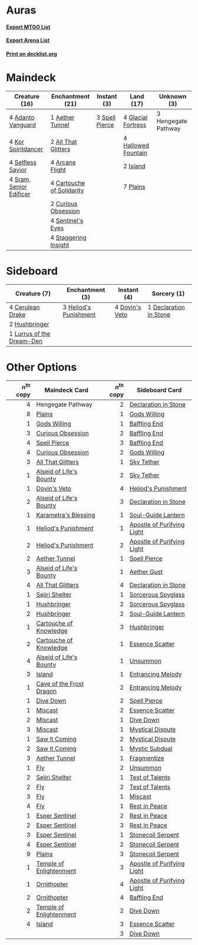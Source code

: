 # Auras

#### [Export MTGO List](../collection/Auras/Auras.txt)
#### [Export Arena List](../collection/Auras/Auras_arena.txt)
#### [Print on decklist.org](http://decklist.org/?deckmain=4%09Adanto%20Vanguard%0A1%09Aether%20Tunnel%0A2%09All%20That%20Glitters%0A4%09Arcane%20Flight%0A4%09Cartouche%20of%20Solidarity%0A2%09Curious%20Obsession%0A4%09Glacial%20Fortress%0A4%09Hallowed%20Fountain%0A3%09Hengegate%20Pathway%0A2%09Island%0A4%09Kor%20Spiritdancer%0A7%09Plains%0A4%09Selfless%20Savior%0A4%09Sentinel's%20Eyes%0A3%09Spell%20Pierce%0A4%09Sram,%20Senior%20Edificer%0A4%09Staggering%20Insight&deckside=4%09Cerulean%20Drake%0A1%09Declaration%20in%20Stone%0A4%09Dovin's%20Veto%0A3%09Heliod's%20Punishment%0A2%09Hushbringer%0A1%09Lurrus%20of%20the%20Dream-Den)
# Maindeck

|                                          Creature (16)                                           |                                          Enchantment (21)                                          |                                       Instant (3)                                       |                                          Land (17)                                          |    Unknown (3)    |
|--------------------------------------------------------------------------------------------------|----------------------------------------------------------------------------------------------------|-----------------------------------------------------------------------------------------|---------------------------------------------------------------------------------------------|-------------------|
|4 [Adanto Vanguard](http://gatherer.wizards.com/Pages/Card/Details.aspx?multiverseid=435152)      |1 [Aether Tunnel](http://gatherer.wizards.com/Pages/Card/Details.aspx?multiverseid=447179)          |3 [Spell Pierce](http://gatherer.wizards.com/Pages/Card/Details.aspx?multiverseid=425876)|4 [Glacial Fortress](http://gatherer.wizards.com/Pages/Card/Details.aspx?multiverseid=190562)|3 Hengegate Pathway|
|4 [Kor Spiritdancer](http://gatherer.wizards.com/Pages/Card/Details.aspx?multiverseid=446061)     |2 [All That Glitters](http://gatherer.wizards.com/Pages/Card/Details.aspx?multiverseid=472964)      |                                                                                         |4 [Hallowed Fountain](http://gatherer.wizards.com/Pages/Card/Details.aspx?multiverseid=97071)|                   |
|4 [Selfless Savior](http://gatherer.wizards.com/Pages/Card/Details.aspx?multiverseid=485359)      |4 [Arcane Flight](http://gatherer.wizards.com/Pages/Card/Details.aspx?multiverseid=442931)          |                                                                                         |2 [Island](http://gatherer.wizards.com/Pages/Card/Details.aspx?multiverseid=439857)          |                   |
|4 [Sram, Senior Edificer](http://gatherer.wizards.com/Pages/Card/Details.aspx?multiverseid=423690)|4 [Cartouche of Solidarity](http://gatherer.wizards.com/Pages/Card/Details.aspx?multiverseid=426709)|                                                                                         |7 [Plains](http://gatherer.wizards.com/Pages/Card/Details.aspx?multiverseid=439856)          |                   |
|                                                                                                  |2 [Curious Obsession](http://gatherer.wizards.com/Pages/Card/Details.aspx?multiverseid=439692)      |                                                                                         |                                                                                             |                   |
|                                                                                                  |4 [Sentinel's Eyes](http://gatherer.wizards.com/Pages/Card/Details.aspx?multiverseid=476287)        |                                                                                         |                                                                                             |                   |
|                                                                                                  |4 [Staggering Insight](http://gatherer.wizards.com/Pages/Card/Details.aspx?multiverseid=476479)     |                                                                                         |                                                                                             |                   |


# Sideboard

|                                            Creature (7)                                            |                                        Enchantment (3)                                         |                                       Instant (4)                                       |                                           Sorcery (1)                                           |
|----------------------------------------------------------------------------------------------------|------------------------------------------------------------------------------------------------|-----------------------------------------------------------------------------------------|-------------------------------------------------------------------------------------------------|
|4 [Cerulean Drake](http://gatherer.wizards.com/Pages/Card/Details.aspx?multiverseid=466807)         |3 [Heliod's Punishment](http://gatherer.wizards.com/Pages/Card/Details.aspx?multiverseid=476272)|4 [Dovin's Veto](http://gatherer.wizards.com/Pages/Card/Details.aspx?multiverseid=461120)|1 [Declaration in Stone](http://gatherer.wizards.com/Pages/Card/Details.aspx?multiverseid=409750)|
|2 [Hushbringer](http://gatherer.wizards.com/Pages/Card/Details.aspx?multiverseid=472980)            |                                                                                                |                                                                                         |                                                                                                 |
|1 [Lurrus of the Dream-Den](http://gatherer.wizards.com/Pages/Card/Details.aspx?multiverseid=479746)|                                                                                                |                                                                                         |                                                                                                 |


# Other Options

|*n*<sup>th</sup> copy|                                           Maindeck Card                                           |*n*<sup>th</sup> copy|                                           Sideboard Card                                            |
|--------------------:|---------------------------------------------------------------------------------------------------|--------------------:|-----------------------------------------------------------------------------------------------------|
|                    4|Hengegate Pathway                                                                                  |                    2|[Declaration in Stone](http://gatherer.wizards.com/Pages/Card/Details.aspx?multiverseid=409750)      |
|                    8|[Plains](http://gatherer.wizards.com/Pages/Card/Details.aspx?multiverseid=439856)                  |                    1|[Gods Willing](http://gatherer.wizards.com/Pages/Card/Details.aspx?multiverseid=442005)              |
|                    1|[Gods Willing](http://gatherer.wizards.com/Pages/Card/Details.aspx?multiverseid=442005)            |                    1|[Baffling End](http://gatherer.wizards.com/Pages/Card/Details.aspx?multiverseid=439658)              |
|                    3|[Curious Obsession](http://gatherer.wizards.com/Pages/Card/Details.aspx?multiverseid=439692)       |                    2|[Baffling End](http://gatherer.wizards.com/Pages/Card/Details.aspx?multiverseid=439658)              |
|                    4|[Spell Pierce](http://gatherer.wizards.com/Pages/Card/Details.aspx?multiverseid=425876)            |                    3|[Baffling End](http://gatherer.wizards.com/Pages/Card/Details.aspx?multiverseid=439658)              |
|                    4|[Curious Obsession](http://gatherer.wizards.com/Pages/Card/Details.aspx?multiverseid=439692)       |                    2|[Gods Willing](http://gatherer.wizards.com/Pages/Card/Details.aspx?multiverseid=442005)              |
|                    3|[All That Glitters](http://gatherer.wizards.com/Pages/Card/Details.aspx?multiverseid=472964)       |                    1|[Sky Tether](http://gatherer.wizards.com/Pages/Card/Details.aspx?multiverseid=457165)                |
|                    1|[Alseid of Life's Bounty](http://gatherer.wizards.com/Pages/Card/Details.aspx?multiverseid=476252) |                    2|[Sky Tether](http://gatherer.wizards.com/Pages/Card/Details.aspx?multiverseid=457165)                |
|                    1|[Dovin's Veto](http://gatherer.wizards.com/Pages/Card/Details.aspx?multiverseid=461120)            |                    4|[Heliod's Punishment](http://gatherer.wizards.com/Pages/Card/Details.aspx?multiverseid=476272)       |
|                    2|[Alseid of Life's Bounty](http://gatherer.wizards.com/Pages/Card/Details.aspx?multiverseid=476252) |                    3|[Declaration in Stone](http://gatherer.wizards.com/Pages/Card/Details.aspx?multiverseid=409750)      |
|                    1|[Karametra's Blessing](http://gatherer.wizards.com/Pages/Card/Details.aspx?multiverseid=476277)    |                    1|[Soul-Guide Lantern](http://gatherer.wizards.com/Pages/Card/Details.aspx?multiverseid=476488)        |
|                    1|[Heliod's Punishment](http://gatherer.wizards.com/Pages/Card/Details.aspx?multiverseid=476272)     |                    1|[Apostle of Purifying Light](http://gatherer.wizards.com/Pages/Card/Details.aspx?multiverseid=466760)|
|                    2|[Heliod's Punishment](http://gatherer.wizards.com/Pages/Card/Details.aspx?multiverseid=476272)     |                    2|[Apostle of Purifying Light](http://gatherer.wizards.com/Pages/Card/Details.aspx?multiverseid=466760)|
|                    2|[Aether Tunnel](http://gatherer.wizards.com/Pages/Card/Details.aspx?multiverseid=447179)           |                    1|[Spell Pierce](http://gatherer.wizards.com/Pages/Card/Details.aspx?multiverseid=425876)              |
|                    3|[Alseid of Life's Bounty](http://gatherer.wizards.com/Pages/Card/Details.aspx?multiverseid=476252) |                    1|[Aether Gust](http://gatherer.wizards.com/Pages/Card/Details.aspx?multiverseid=466796)               |
|                    4|[All That Glitters](http://gatherer.wizards.com/Pages/Card/Details.aspx?multiverseid=472964)       |                    4|[Declaration in Stone](http://gatherer.wizards.com/Pages/Card/Details.aspx?multiverseid=409750)      |
|                    1|[Sejiri Shelter](http://gatherer.wizards.com/Pages/Card/Details.aspx?multiverseid=491662)          |                    1|[Sorcerous Spyglass](http://gatherer.wizards.com/Pages/Card/Details.aspx?multiverseid=435407)        |
|                    1|[Hushbringer](http://gatherer.wizards.com/Pages/Card/Details.aspx?multiverseid=472980)             |                    2|[Sorcerous Spyglass](http://gatherer.wizards.com/Pages/Card/Details.aspx?multiverseid=435407)        |
|                    2|[Hushbringer](http://gatherer.wizards.com/Pages/Card/Details.aspx?multiverseid=472980)             |                    2|[Soul-Guide Lantern](http://gatherer.wizards.com/Pages/Card/Details.aspx?multiverseid=476488)        |
|                    1|[Cartouche of Knowledge](http://gatherer.wizards.com/Pages/Card/Details.aspx?multiverseid=426747)  |                    3|[Hushbringer](http://gatherer.wizards.com/Pages/Card/Details.aspx?multiverseid=472980)               |
|                    2|[Cartouche of Knowledge](http://gatherer.wizards.com/Pages/Card/Details.aspx?multiverseid=426747)  |                    1|[Essence Scatter](http://gatherer.wizards.com/Pages/Card/Details.aspx?multiverseid=426754)           |
|                    4|[Alseid of Life's Bounty](http://gatherer.wizards.com/Pages/Card/Details.aspx?multiverseid=476252) |                    1|[Unsummon](http://gatherer.wizards.com/Pages/Card/Details.aspx?multiverseid=136218)                  |
|                    3|[Island](http://gatherer.wizards.com/Pages/Card/Details.aspx?multiverseid=439857)                  |                    1|[Entrancing Melody](http://gatherer.wizards.com/Pages/Card/Details.aspx?multiverseid=435207)         |
|                    1|[Cave of the Frost Dragon](http://gatherer.wizards.com/Pages/Card/Details.aspx?multiverseid=527540)|                    2|[Entrancing Melody](http://gatherer.wizards.com/Pages/Card/Details.aspx?multiverseid=435207)         |
|                    1|[Dive Down](http://gatherer.wizards.com/Pages/Card/Details.aspx?multiverseid=435205)               |                    2|[Spell Pierce](http://gatherer.wizards.com/Pages/Card/Details.aspx?multiverseid=425876)              |
|                    1|[Miscast](http://gatherer.wizards.com/Pages/Card/Details.aspx?multiverseid=485380)                 |                    2|[Essence Scatter](http://gatherer.wizards.com/Pages/Card/Details.aspx?multiverseid=426754)           |
|                    2|[Miscast](http://gatherer.wizards.com/Pages/Card/Details.aspx?multiverseid=485380)                 |                    1|[Dive Down](http://gatherer.wizards.com/Pages/Card/Details.aspx?multiverseid=435205)                 |
|                    3|[Miscast](http://gatherer.wizards.com/Pages/Card/Details.aspx?multiverseid=485380)                 |                    1|[Mystical Dispute](http://gatherer.wizards.com/Pages/Card/Details.aspx?multiverseid=473020)          |
|                    1|[Saw It Coming](http://gatherer.wizards.com/Pages/Card/Details.aspx?multiverseid=503684)           |                    2|[Mystical Dispute](http://gatherer.wizards.com/Pages/Card/Details.aspx?multiverseid=473020)          |
|                    2|[Saw It Coming](http://gatherer.wizards.com/Pages/Card/Details.aspx?multiverseid=503684)           |                    1|[Mystic Subdual](http://gatherer.wizards.com/Pages/Card/Details.aspx?multiverseid=479577)            |
|                    3|[Aether Tunnel](http://gatherer.wizards.com/Pages/Card/Details.aspx?multiverseid=447179)           |                    1|[Fragmentize](http://gatherer.wizards.com/Pages/Card/Details.aspx?multiverseid=417587)               |
|                    1|[Fly](http://gatherer.wizards.com/Pages/Card/Details.aspx?multiverseid=527346)                     |                    2|[Unsummon](http://gatherer.wizards.com/Pages/Card/Details.aspx?multiverseid=136218)                  |
|                    2|[Sejiri Shelter](http://gatherer.wizards.com/Pages/Card/Details.aspx?multiverseid=491662)          |                    1|[Test of Talents](http://gatherer.wizards.com/Pages/Card/Details.aspx?multiverseid=513536)           |
|                    2|[Fly](http://gatherer.wizards.com/Pages/Card/Details.aspx?multiverseid=527346)                     |                    2|[Test of Talents](http://gatherer.wizards.com/Pages/Card/Details.aspx?multiverseid=513536)           |
|                    3|[Fly](http://gatherer.wizards.com/Pages/Card/Details.aspx?multiverseid=527346)                     |                    1|[Miscast](http://gatherer.wizards.com/Pages/Card/Details.aspx?multiverseid=485380)                   |
|                    4|[Fly](http://gatherer.wizards.com/Pages/Card/Details.aspx?multiverseid=527346)                     |                    1|[Rest in Peace](http://gatherer.wizards.com/Pages/Card/Details.aspx?multiverseid=442021)             |
|                    1|[Esper Sentinel](http://gatherer.wizards.com/Pages/Card/Details.aspx?multiverseid=522088)          |                    2|[Rest in Peace](http://gatherer.wizards.com/Pages/Card/Details.aspx?multiverseid=442021)             |
|                    2|[Esper Sentinel](http://gatherer.wizards.com/Pages/Card/Details.aspx?multiverseid=522088)          |                    3|[Rest in Peace](http://gatherer.wizards.com/Pages/Card/Details.aspx?multiverseid=442021)             |
|                    3|[Esper Sentinel](http://gatherer.wizards.com/Pages/Card/Details.aspx?multiverseid=522088)          |                    1|[Stonecoil Serpent](http://gatherer.wizards.com/Pages/Card/Details.aspx?multiverseid=473197)         |
|                    4|[Esper Sentinel](http://gatherer.wizards.com/Pages/Card/Details.aspx?multiverseid=522088)          |                    2|[Stonecoil Serpent](http://gatherer.wizards.com/Pages/Card/Details.aspx?multiverseid=473197)         |
|                    9|[Plains](http://gatherer.wizards.com/Pages/Card/Details.aspx?multiverseid=439856)                  |                    3|[Stonecoil Serpent](http://gatherer.wizards.com/Pages/Card/Details.aspx?multiverseid=473197)         |
|                    1|[Temple of Enlightenment](http://gatherer.wizards.com/Pages/Card/Details.aspx?multiverseid=378535) |                    3|[Apostle of Purifying Light](http://gatherer.wizards.com/Pages/Card/Details.aspx?multiverseid=466760)|
|                    1|[Ornithopter](http://gatherer.wizards.com/Pages/Card/Details.aspx?multiverseid=129665)             |                    4|[Apostle of Purifying Light](http://gatherer.wizards.com/Pages/Card/Details.aspx?multiverseid=466760)|
|                    2|[Ornithopter](http://gatherer.wizards.com/Pages/Card/Details.aspx?multiverseid=129665)             |                    4|[Baffling End](http://gatherer.wizards.com/Pages/Card/Details.aspx?multiverseid=439658)              |
|                    2|[Temple of Enlightenment](http://gatherer.wizards.com/Pages/Card/Details.aspx?multiverseid=378535) |                    2|[Dive Down](http://gatherer.wizards.com/Pages/Card/Details.aspx?multiverseid=435205)                 |
|                    4|[Island](http://gatherer.wizards.com/Pages/Card/Details.aspx?multiverseid=439857)                  |                    3|[Essence Scatter](http://gatherer.wizards.com/Pages/Card/Details.aspx?multiverseid=426754)           |
|                     |                                                                                                   |                    3|[Dive Down](http://gatherer.wizards.com/Pages/Card/Details.aspx?multiverseid=435205)                 |

